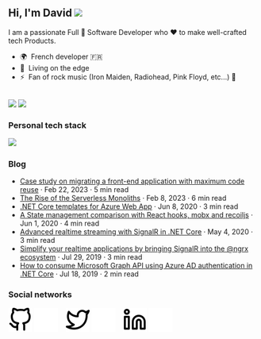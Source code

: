 ## Hi, I'm David ![](https://user-images.githubusercontent.com/18350557/176309783-0785949b-9127-417c-8b55-ab5a4333674e.gif)

I am a passionate Full 🌟 Software Developer who ❤ to make well-crafted tech Products.

- 🌍  French developer :fr:
- 🚀  Living on the edge
- ⚡  Fan of rock music (Iron Maiden, Radiohead, Pink Floyd, etc...) :metal:

<br />

<span>
  <picture>
    <source 
      srcset="https://github-readme-stats.vercel.app/api?username=Odonno&show_icons=true&hide_border=false&title_color=3B1F94f&icon_color=FFE500&bg_color=09131B&text_color=ffffff&border_color=0c1a25&hide_rank=true&hide=contribs"
      media="(prefers-color-scheme: dark)"
    />
    <source
      srcset="https://github-readme-stats.vercel.app/api?username=Odonno&show_icons=true&hide_border=false&hide_rank=true&hide=contribs"
      media="(prefers-color-scheme: light), (prefers-color-scheme: no-preference)"
    />
    <img height="160" src="https://github-readme-stats.vercel.app/api?username=Odonno&show_icons=true&hide_border=false&hide_rank=true&hide=contribs" />
  </picture>
</span>
<span>
  <picture>
    <source 
      srcset="https://github-readme-stats.vercel.app/api/top-langs/?username=odonno&layout=compact&show_icons=true&hide_border=false&title_color=3B1F94f&icon_color=FFE500&bg_color=09131B&text_color=ffffff&border_color=0c1a25"
      media="(prefers-color-scheme: dark)"
    />
    <source
      srcset="https://github-readme-stats.vercel.app/api/top-langs/?username=odonno&layout=compact&show_icons=true&hide_border=false"
      media="(prefers-color-scheme: light), (prefers-color-scheme: no-preference)"
    />
    <img height="160" src="https://github-readme-stats.vercel.app/api/top-langs/?username=odonno&layout=compact&show_icons=true&hide_border=false" />
  </picture>
</span>

<br />

### Personal tech stack

<picture>
<source 
  srcset="https://tech-radar-og.vercel.app/api?section_names=Adopt%3BTrial&section_desc=Technologies+already+used+for+a+long+time+and%2For+various+projects.%3BTechnologies+used+for+a+short+period+of+time+and+with+high+interest.&group_names=Languages%3BFrontend%3BBackend+%2F+Data+%2F+Cloud&width=560&height=550&theme=dark&section1_group1=C%23%3BTypeScript&section1_group2=HTML5%2FCSS3%3BAngular%3BReact%3BGraphQL%3BTailwindcss%3BNext.js%3BRedux%3BStorybook&section1_group3=.NET+Core%3BNode.js%3BSQL+Server%3BRedis%3BFirebase%3BAzure&section2_group1=Rust&section2_group2=Capacitor%3BJotai%3BSvelte%3BRemix%3BPlaywright&section2_group3=SurrealDB%3BKubernetes%3BPulumi"
  media="(prefers-color-scheme: dark)"
/>
<source
  srcset="https://tech-radar-og.vercel.app/api?section_names=Adopt%3BTrial&section_desc=Technologies+already+used+for+a+long+time+and%2For+various+projects.%3BTechnologies+used+for+a+short+period+of+time+and+with+high+interest.&group_names=Languages%3BFrontend%3BBackend+%2F+Data+%2F+Cloud&width=560&height=550&theme=light&section1_group1=C%23%3BTypeScript&section1_group2=HTML5%2FCSS3%3BAngular%3BReact%3BGraphQL%3BTailwindcss%3BNext.js%3BRedux%3BStorybook&section1_group3=.NET+Core%3BNode.js%3BSQL+Server%3BRedis%3BFirebase%3BAzure&section2_group1=Rust&section2_group2=Capacitor%3BJotai%3BSvelte%3BRemix%3BPlaywright&section2_group3=SurrealDB%3BKubernetes%3BPulumi"
  media="(prefers-color-scheme: light), (prefers-color-scheme: no-preference)"
/>
<img src="https://tech-radar-og.vercel.app/api?section_names=Adopt%3BTrial&section_desc=Technologies+already+used+for+a+long+time+and%2For+various+projects.%3BTechnologies+used+for+a+short+period+of+time+and+with+high+interest.&group_names=Languages%3BFrontend%3BBackend+%2F+Data+%2F+Cloud&width=560&height=550&theme=light&section1_group1=C%23%3BTypeScript&section1_group2=HTML5%2FCSS3%3BAngular%3BReact%3BGraphQL%3BTailwindcss%3BNext.js%3BRedux%3BStorybook&section1_group3=.NET+Core%3BNode.js%3BSQL+Server%3BRedis%3BFirebase%3BAzure&section2_group1=Rust&section2_group2=Capacitor%3BJotai%3BSvelte%3BRemix%3BPlaywright&section2_group3=SurrealDB%3BKubernetes%3BPulumi" />
</picture>

### Blog

- [Case study on migrating a front-end application with maximum code reuse](https://medium.com/@dbottiau/case-study-on-migrating-a-front-end-application-with-maximum-code-reuse-5593d3c95de7) · Feb 22, 2023 · 5 min read
- [The Rise of the Serverless Monoliths](https://medium.com/@dbottiau/the-rise-of-the-serverless-monoliths-63d3d2d98164) · Feb 8, 2023 · 6 min read
- [.NET Core templates for Azure Web App](https://medium.com/@dbottiau/net-core-templates-for-azure-web-app-e79d008d6440) · Jun 8, 2020 · 3 min read
- [A State management comparison with React hooks, mobx and recoiljs](https://medium.com/@dbottiau/a-state-management-comparison-with-react-hooks-mobx-and-recoiljs-3b7e2f4cc6c3) · Jun 1, 2020 · 4 min read
- [Advanced realtime streaming with SignalR in .NET Core](https://medium.com/@dbottiau/advanced-realtime-streaming-with-signalr-in-net-core-2e38fce26fbb) · May 4, 2020 · 3 min read
- [Simplify your realtime applications by bringing SignalR into the @ngrx ecosystem](https://medium.com/@dbottiau/simplify-your-realtime-applications-by-bringing-signalr-into-the-ngrx-ecosystem-bc984cf2800c) · Jul 29, 2019 · 3 min read
- [How to consume Microsoft Graph API using Azure AD authentication in .NET Core](https://medium.com/@dbottiau/how-to-consume-microsoft-graph-api-using-azure-ad-authentication-in-net-core-7509f943c865) · Jul 18, 2019 · 2 min read

### Social networks

[![img_contact](./img/github-light.svg)](https://www.github.com/Odonno#gh-light-mode-only)
[![img_contact](./img/github-dark.svg)](https://www.github.com/Odonno#gh-dark-mode-only)
&nbsp;&nbsp;
[![img_contact](./img/twitter-light.svg)](https://twitter.com/dbottiau#gh-light-mode-only)
[![img_contact](./img/twitter-dark.svg)](https://twitter.com/dbottiau#gh-dark-mode-only)
&nbsp;&nbsp;
[![img_contact](./img/linkedin-light.svg)](https://www.linkedin.com/in/david-bottiau/#gh-light-mode-only)
[![img_contact](./img/linkedin-dark.svg)](https://www.linkedin.com/in/david-bottiau/#gh-dark-mode-only)
